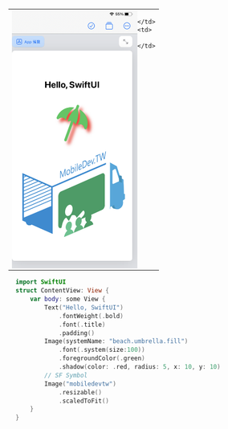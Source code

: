 <table>
  <tr>
    <td>
     
<img style="float:left;width:250px" src="https://raw.githubusercontent.com/ncudemo/web-test-20230923/main/hw1.png">
 
    </td>
    <td>
    
    </td>
  </tr>
</table>

```swift
  import SwiftUI
  struct ContentView: View {
      var body: some View {
          Text("Hello, SwiftUI")
              .fontWeight(.bold)
              .font(.title)
              .padding()
          Image(systemName: "beach.umbrella.fill")
              .font(.system(size:100))
              .foregroundColor(.green)
              .shadow(color: .red, radius: 5, x: 10, y: 10)
          // SF Symbol
          Image("mobiledevtw")
              .resizable()
              .scaledToFit()
      }
  }

```



